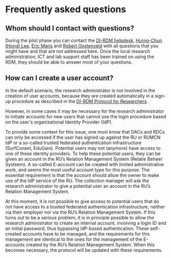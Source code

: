 # Frequently asked questions

## Whom should I contact with questions?

During the pilot phase you can contact the [DI-RDM helpdesk](mailto:dirdm.helpdesk@gmail.com), [Hurng-Chun (Hong) Lee](mailto:h.lee@donders.ru.nl), [Eric Maris](mailto:e.maris@donders.ru.nl) and [Robert Oostenveld](mailto:robert.oostenveld@donders.ru.nl) with all questions that you might have and that are not addressed here. Once the local research administration, ICT and lab support staff has been trained on using the RDM, they should be able to answer most of your questions.

## How can I create a user account?

In the default scenario, the research administrator is not involved in the creation of user accounts, because they are created automatically in a sign-up procedure as described in the [DI-RDM Protocol for Researchers](protocols/researcher.md).

However, in some cases it may be necessary for the research administrator to initiate accounts for new users that cannot use the login procedure based on the user's organizational Identity Provider (IdP).

To provide some context for this issue, one must know that DACs and RDCs can only be accessed if the user has signed up against the RU or RUMCN IdP or a so-called trusted federated authentication infrastructure (SurfConext, EduGain). Potential users may not (anymore) have access to one of these identity providers. To help these potential users, they can be given an account in the RU’s Relation Management System (Relatie Beheer Systeem). A so-called E-account can be created with limited administrative work, and seems the most useful account type for this purpose. The essential requirement is that the account should allow the owner to make use of the IdP service of the RU. The collection manager will ask the research administrator to give a potential user an account in the RU’s Relation Management System.

At this moment, it is not possible to give access to potential users that do not have access to a trusted federated authentication infrastructure, neither via their employer nor via the RU’s Relation Management System. If this turns out to be a serious problem, it is in principle possible to allow the research administrator to create an internal account, involving a login ID and an initial password, thus bypassing IdP-based authentication. These self-created accounts have to be managed, and the requirements for this management are identical to the ones for the management of the E-accounts created by the RU’s Relation Management System. When this becomes necessary, the protocol will be updated with these requirements.
